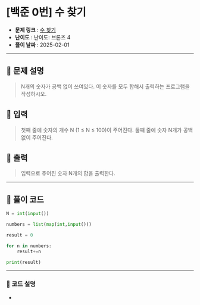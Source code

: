 # [백준 0번] 수 찾기 

- **문제 링크** : [수 찾기](https://boj.kr/)
- **난이도** : 난이도: 브론즈 4
- **풀이 날짜** : 2025-02-01  
---

## 📖 문제 설명

> N개의 숫자가 공백 없이 쓰여있다. 이 숫자를 모두 합해서 출력하는 프로그램을 작성하시오.

## 📖 입력

> 첫째 줄에 숫자의 개수 N (1 ≤ N ≤ 100)이 주어진다. 둘째 줄에 숫자 N개가 공백없이 주어진다.

## 📖 출력

> 입력으로 주어진 숫자 N개의 합을 출력한다.

---

## 📝 풀이 코드

```python
N = int(input())

numbers = list(map(int,input()))

result = 0

for n in numbers:
    result+=n

print(result)
```

---
 
### 📝 코드 설명
- 
